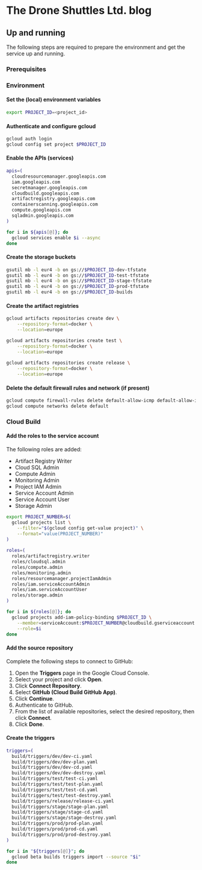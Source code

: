 # The Drone Shuttles Ltd. blog

## Up and running

The following steps are required to prepare the environment and get the service up and running.

### Prerequisites

### Environment

#### Set the (local) environment variables

```bash
export PROJECT_ID=<project_id>
```

#### Authenticate and configure gcloud

```bash
gcloud auth login
gcloud config set project $PROJECT_ID
```

#### Enable the APIs (services)

```bash
apis=( 
  cloudresourcemanager.googleapis.com
  iam.googleapis.com
  secretmanager.googleapis.com
  cloudbuild.googleapis.com
  artifactregistry.googleapis.com
  containerscanning.googleapis.com
  compute.googleapis.com
  sqladmin.googleapis.com
)

for i in ${apis[@]}; do
  gcloud services enable $i --async
done
```

#### Create the storage buckets

```bash
gsutil mb -l eur4 -b on gs://$PROJECT_ID-dev-tfstate
gsutil mb -l eur4 -b on gs://$PROJECT_ID-test-tfstate
gsutil mb -l eur4 -b on gs://$PROJECT_ID-stage-tfstate
gsutil mb -l eur4 -b on gs://$PROJECT_ID-prod-tfstate
gsutil mb -l eur4 -b on gs://$PROJECT_ID-builds
```

#### Create the artifact registries

```bash
gcloud artifacts repositories create dev \
    --repository-format=docker \
    --location=europe

gcloud artifacts repositories create test \
    --repository-format=docker \
    --location=europe
    
gcloud artifacts repositories create release \
    --repository-format=docker \
    --location=europe 
```

#### Delete the default firewall rules and network (if present)

```bash
gcloud compute firewall-rules delete default-allow-icmp default-allow-internal default-allow-rdp default-allow-ssh
gcloud compute networks delete default
```

### Cloud Build

#### Add the roles to the service account

The following roles are added:

- Artifact Registry Writer
- Cloud SQL Admin
- Compute Admin
- Monitoring Admin
- Project IAM Admin
- Service Account Admin
- Service Account User
- Storage Admin

```bash
export PROJECT_NUMBER=$(
  gcloud projects list \
    --filter="$(gcloud config get-value project)" \
    --format="value(PROJECT_NUMBER)"
)
  
roles=( 
  roles/artifactregistry.writer
  roles/cloudsql.admin
  roles/compute.admin
  roles/monitoring.admin
  roles/resourcemanager.projectIamAdmin
  roles/iam.serviceAccountAdmin
  roles/iam.serviceAccountUser
  roles/storage.admin
)

for i in ${roles[@]}; do
  gcloud projects add-iam-policy-binding $PROJECT_ID \
    --member=serviceAccount:$PROJECT_NUMBER@cloudbuild.gserviceaccount.com \
    --role=$i
done
```

#### Add the source repository

Complete the following steps to connect to GitHub:

1. Open the **Triggers** page in the Google Cloud Console.
2. Select your project and click **Open**.
3. Click **Connect Repository**.
4. Select **GitHub (Cloud Build GitHub App)**.
5. Click **Continue**.
6. Authenticate to GitHub.
7. From the list of available repositories, select the desired repository, then click **Connect**. 
8. Click **Done**.

#### Create the triggers

```bash
triggers=(
  build/triggers/dev/dev-ci.yaml
  build/triggers/dev/dev-plan.yaml
  build/triggers/dev/dev-cd.yaml
  build/triggers/dev/dev-destroy.yaml
  build/triggers/test/test-ci.yaml
  build/triggers/test/test-plan.yaml
  build/triggers/test/test-cd.yaml
  build/triggers/test/test-destroy.yaml
  build/triggers/release/release-ci.yaml
  build/triggers/stage/stage-plan.yaml
  build/triggers/stage/stage-cd.yaml
  build/triggers/stage/stage-destroy.yaml
  build/triggers/prod/prod-plan.yaml
  build/triggers/prod/prod-cd.yaml
  build/triggers/prod/prod-destroy.yaml
)

for i in "${triggers[@]}"; do
  gcloud beta builds triggers import --source "$i"
done
```